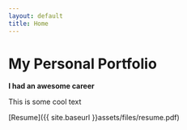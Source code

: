 ```yaml
---
layout: default
title: Home
---
```


# My Personal Portfolio

**I had an awesome career**

This is some cool text

[Resume]({{ site.baseurl }}assets/files/resume.pdf)


